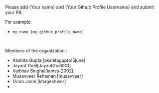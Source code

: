 Please add {Your name} and {Your Github Profile Username} and submit your PR. <br>

For example: <br> 

*  ``` my_name [my_github_profile_name] ```

<br>

Members of the organization : <br>

* Akshita Gupta [akshitagupta15june]
* Jayant Goel[JayantGoel001]
* Vaibhav Singhal[iamvs-2002]
* Musavveer Rehaman [musavveer]
* Orion Joshi [khageshwor]
*
